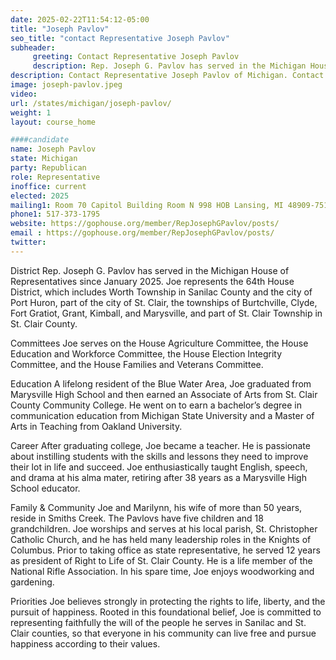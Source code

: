 ```yaml
---
date: 2025-02-22T11:54:12-05:00
title: "Joseph Pavlov"
seo_title: "contact Representative Joseph Pavlov"
subheader:
     greeting: Contact Representative Joseph Pavlov
     description: Rep. Joseph G. Pavlov has served in the Michigan House of Representatives since January 2025. Joe represents the 64th House District, which includes Worth Township in Sanilac County and the city of Port Huron, part of the city of St. Clair, the townships of Burtchville, Clyde, Fort Gratiot, Grant, Kimball, and Marysville, and part of St. Clair Township in St. Clair County.
description: Contact Representative Joseph Pavlov of Michigan. Contact information for Joseph Pavlov includes email address, phone number, and mailing address.
image: joseph-pavlov.jpeg
video:
url: /states/michigan/joseph-pavlov/
weight: 1
layout: course_home

####candidate
name: Joseph Pavlov
state: Michigan
party: Republican
role: Representative
inoffice: current
elected: 2025
mailing1: Room 70 Capitol Building Room N 998 HOB Lansing, MI 48909-7514
phone1: 517-373-1795
website: https://gophouse.org/member/RepJosephGPavlov/posts/
email : https://gophouse.org/member/RepJosephGPavlov/posts/
twitter: 
---
```

District
Rep. Joseph G. Pavlov has served in the Michigan House of Representatives since January 2025. Joe represents the 64th House District, which includes Worth Township in Sanilac County and the city of Port Huron, part of the city of St. Clair, the townships of Burtchville, Clyde, Fort Gratiot, Grant, Kimball, and Marysville, and part of St. Clair Township in St. Clair County.

Committees
Joe serves on the House Agriculture Committee, the House Education and Workforce Committee, the House Election Integrity Committee, and the House Families and Veterans Committee.

Education
A lifelong resident of the Blue Water Area, Joe graduated from Marysville High School and then earned an Associate of Arts from St. Clair County Community College. He went on to earn a bachelor’s degree in communication education from Michigan State University and a Master of Arts in Teaching from Oakland University.

Career
After graduating college, Joe became a teacher. He is passionate about instilling students with the skills and lessons they need to improve their lot in life and succeed. Joe enthusiastically taught English, speech, and drama at his alma mater, retiring after 38 years as a Marysville High School educator.

Family & Community
Joe and Marilynn, his wife of more than 50 years, reside in Smiths Creek. The Pavlovs have five children and 18 grandchildren. Joe worships and serves at his local parish, St. Christopher Catholic Church, and he has held many leadership roles in the Knights of Columbus. Prior to taking office as state representative, he served 12 years as president of Right to Life of St. Clair County. He is a life member of the National Rifle Association. In his spare time, Joe enjoys woodworking and gardening.

Priorities
Joe believes strongly in protecting the rights to life, liberty, and the pursuit of happiness. Rooted in this foundational belief, Joe is committed to representing faithfully the will of the people he serves in Sanilac and St. Clair counties, so that everyone in his community can live free and pursue happiness according to their values.
